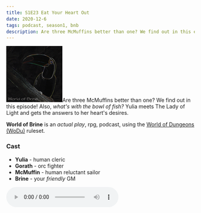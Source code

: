 ```yaml
---
title: S1E23 Eat Your Heart Out
date: 2020-12-6
tags: podcast, season1, bnb
description: Are three McMuffins better than one? We find out in this episode! Also, _what's with the bowl of fish?_ Yulia meets The Lady of Light and gets the answers to her heart's desires.
---
```


![thumb](assets/images/season1_thumb.png)Are three McMuffins better than one? We find out in this episode! Also, _what's with the bowl of fish?_ Yulia meets The Lady of Light and gets the answers to her heart's desires.

**World of Brine** is an _actual play_, rpg, podcast, using the [World of Dungeons (WoDu)](http://www.onesevendesign.com/dw/world_of_dungeons_1979.pdf) ruleset.

<break>

### Cast
- **Yulia** - human cleric
- **Gorath** - orc fighter
- **McMuffin** - human reluctant sailor
- **Brine** - your _friendly_ GM

<audio controls src="https://archive.org/download/s1e9-cloud_city/s1e23-eat_your_heart_out.mp3"></audio>
